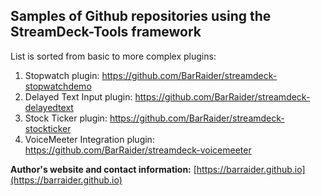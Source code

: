 ## Samples of Github repositories using the StreamDeck-Tools framework

List is sorted from basic to more complex plugins:
1. Stopwatch plugin: https://github.com/BarRaider/streamdeck-stopwatchdemo
2. Delayed Text Input plugin: https://github.com/BarRaider/streamdeck-delayedtext
3. Stock Ticker plugin: https://github.com/BarRaider/streamdeck-stockticker
4. VoiceMeeter Integration plugin: https://github.com/BarRaider/streamdeck-voicemeeter


**Author's website and contact information:** [https://barraider.github.io](https://barraider.github.io)
